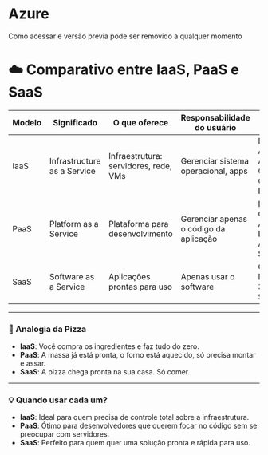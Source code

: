 # Azure

Como acessar e versão previa pode ser removido a qualquer momento


# ☁️ Comparativo entre IaaS, PaaS e SaaS

| Modelo | Significado                 | O que oferece                          | Responsabilidade do usuário           | Exemplos comuns                                       |
|--------|-----------------------------|----------------------------------------|----------------------------------------|--------------------------------------------------------|
| IaaS   | Infrastructure as a Service | Infraestrutura: servidores, rede, VMs  | Gerenciar sistema operacional, apps    | Microsoft Azure, AWS EC2, Google Compute Engine        |
| PaaS   | Platform as a Service       | Plataforma para desenvolvimento         | Gerenciar apenas o código da aplicação | Heroku, Google App Engine, Azure App Service           |
| SaaS   | Software as a Service       | Aplicações prontas para uso            | Apenas usar o software                 | Gmail, Microsoft 365, Salesforce                       |

---

### 🍕 Analogia da Pizza

- **IaaS**: Você compra os ingredientes e faz tudo do zero.
- **PaaS**: A massa já está pronta, o forno está aquecido, só precisa montar e assar.
- **SaaS**: A pizza chega pronta na sua casa. Só comer.

---

### 💡 Quando usar cada um?

- **IaaS**: Ideal para quem precisa de controle total sobre a infraestrutura.
- **PaaS**: Ótimo para desenvolvedores que querem focar no código sem se preocupar com servidores.
- **SaaS**: Perfeito para quem quer uma solução pronta e rápida para uso.

